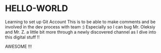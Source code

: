 # HELLO-WORLD
Learning to set up Git Account
This is to be able to make comments and be involved in the dev process with team :) 
Especially so I can bug Mr. Oleksiy and Mr. Z. a little bit more through a newly discovered channel as I dive into this digital stuff !!

AWESOME !!!


